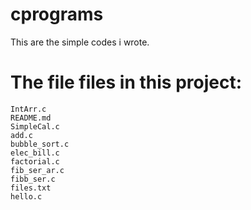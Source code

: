 # cprograms
This are the simple codes i wrote.

# The file files in this project: 

    IntArr.c
    README.md
    SimpleCal.c
    add.c
    bubble_sort.c
    elec_bill.c
    factorial.c
    fib_ser_ar.c
    fibb_ser.c
    files.txt
    hello.c